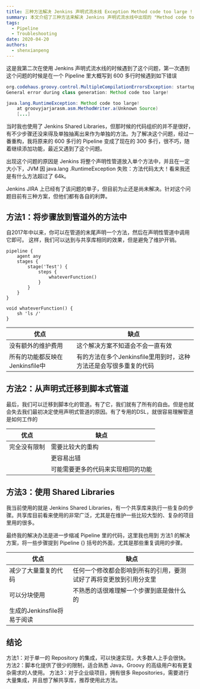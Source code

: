 ```yaml
---
title: 三种方法解决 Jenkins 声明式流水线 Exception Method code too large !
summary: 本文介绍了三种方法来解决 Jenkins 声明式流水线中出现的 "Method code too large" 异常，包括将步骤放到管道外的方法、从声明式迁移到脚本式管道以及使用 Shared Libraries。
tags:
  - Pipeline
  - Troubleshooting
date: 2020-04-20
authors:
  - shenxianpeng
---
```


这是我第二次在使用 Jenkins 声明式流水线的时候遇到了这个问题，第一次遇到这个问题的时候是在一个 Pipeline 里大概写到 600 多行时候遇到如下错误

```java
org.codehaus.groovy.control.MultipleCompilationErrorsException: startup failed:
General error during class generation: Method code too large!

java.lang.RuntimeException: Method code too large!
	at groovyjarjarasm.asm.MethodWriter.a(Unknown Source)
	[...]
```



当时我也使用了 Jenkins Shared Libraries，但那时候的代码组织的并不是很好，有不少步骤还没来得及单独抽离出来作为单独的方法。为了解决这个问题，经过一番重构，我将原来的 600 多行的 Pipeline 变成了现在的 300 多行，很不巧，随着继续添加功能，最近又遇到了这个问题。

出现这个问题的原因是 Jenkins 将整个声明性管道放入单个方法中，并且在一定大小下，JVM 因 java.lang .RuntimeException 失败：方法代码太大！看来我还是有什么方法超过了 64k。

Jenkins JIRA 上已经有了该问题的单子，但目前为止还是尚未解决。针对这个问题目前有三种方案，但他们都有各自的利弊。

## 方法1：将步骤放到管道外的方法中

自2017年中以来，你可以在管道的末尾声明一个方法，然后在声明性管道中调用它即可。 这样，我们可以达到与共享库相同的效果，但是避免了维护开销。

```pipeline
pipeline {
    agent any
    stages {
        stage('Test') {
            steps {
                whateverFunction()
            }
        }
    }
}

void whateverFunction() {
    sh 'ls /'
}
```

| 优点 | 缺点 |
|---|---|
| 没有额外的维护费用 | 这个解决方案不知道会不会一直有效 |
| 所有的功能都反映在Jenkinsfile中 | 有的方法在多个Jenkinsfile里用到时，这种方法还是会写很多重复的代码 |

## 方法2：从声明式迁移到脚本式管道

最后，我们可以迁移到脚本化的管道。有了它，我们就有了所有的自由。但是也就会失去我们最初决定使用声明式管道的原因。有了专用的DSL，就很容易理解管道是如何工作的

| 优点 | 缺点 |
|---|---|
| 完全没有限制 | 需要比较大的重构 |
|  | 更容易出错 |
|  | 可能需要更多的代码来实现相同的功能 |

## 方法3：使用 Shared Libraries

我当前使用的就是 Jenkins Shared Libraries，有一个共享库来执行一些复杂的步骤。共享库目前看来使用的非常广泛，尤其是在维护一些比较大型的、复杂的项目里用的很多。

最终我的解决办法是进一步缩减 Pipeline 里的代码，这里我也用到 方法1 的解决方案，将一些步骤提到 Pipeline {} 括号的外面，尤其是那些重复调用的​步骤。​

| 优点 | 缺点 |
|---|---|
| 减少了大量重复的代码 | 任何一个修改都会影响到所有的引用，要测试好了再将变更放到引用分支里 |
| 可以分块使用 | 不熟悉的话很难理解一个步骤到底是做什么的 |
| 生成的Jenkinsfile将易于阅读 |  |

## 结论

方法1：对于单一的 Repository 的集成，可以快速实现，大多数人上手会很快。
方法2：脚本化提供了很少的限制，适合熟悉 Java，Groovy 的高级用户和有更复杂需求的人使用。
方法3：对于企业级项目，拥有很多 Repositories，需要进行大量集成，并且想了解共享库，推荐使用此方法。
